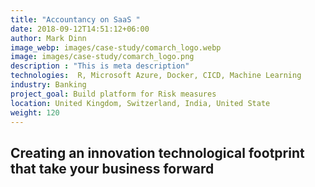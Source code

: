 ```yaml
---
title: "Accountancy on SaaS "
date: 2018-09-12T14:51:12+06:00
author: Mark Dinn
image_webp: images/case-study/comarch_logo.webp
image: images/case-study/comarch_logo.png
description : "This is meta description"
technologies:  R, Microsoft Azure, Docker, CICD, Machine Learning
industry: Banking
project_goal: Build platform for Risk measures
location: United Kingdom, Switzerland, India, United State
weight: 120
---
```


## Creating an innovation technological footprint that take your business forward
